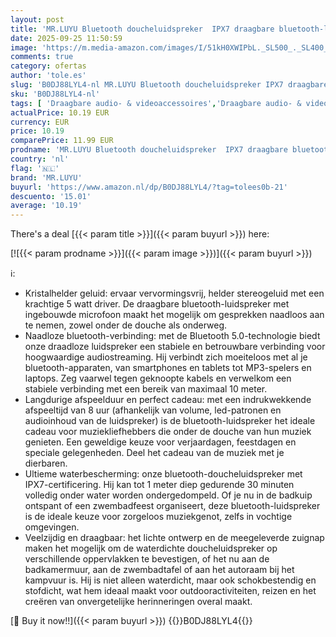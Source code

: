 ```yaml
---
layout: post
title: 'MR.LUYU Bluetooth doucheluidspreker  IPX7 draagbare bluetooth-luidspreker  waterdichte doucheluidspreker met zuignap  microfoon  draadloze luidspreker voor badkamer  strand  zwembad'
date: 2025-09-25 11:50:59
image: 'https://m.media-amazon.com/images/I/51kH0XWIPbL._SL500_._SL400_.jpg'
comments: true
category: ofertas
author: 'tole.es'
slug: 'B0DJ88LYL4-nl MR.LUYU Bluetooth doucheluidspreker IPX7 draagbare...'
sku: 'B0DJ88LYL4-nl'
tags: [ 'Draagbare audio- & videoaccessoires','Draagbare audio- & videoapparatuur','Draagbare bluetooth-luidsprekers','Draagbare luidsprekers & dokken','Elektronica','mr.luyu','🇳🇱', ]
actualPrice: 10.19 EUR
currency: EUR
price: 10.19
comparePrice: 11.99 EUR
prodname: 'MR.LUYU Bluetooth doucheluidspreker  IPX7 draagbare bluetooth-luidspreker  waterdichte doucheluidspreker met zuignap  microfoon  draadloze luidspreker voor badkamer  strand  zwembad'
country: 'nl'
flag: '🇳🇱'
brand: 'MR.LUYU'
buyurl: 'https://www.amazon.nl/dp/B0DJ88LYL4/?tag=tolees0b-21'
descuento: '15.01'
average: '10.19'
---
```


There's a deal [{{< param title >}}]({{< param buyurl >}})  here:

[![{{< param prodname >}}]({{< param image >}})]({{< param buyurl >}})

ℹ️:

- Kristalhelder geluid: ervaar vervormingsvrij, helder stereogeluid met een krachtige 5 watt driver. De draagbare bluetooth-luidspreker met ingebouwde microfoon maakt het mogelijk om gesprekken naadloos aan te nemen, zowel onder de douche als onderweg.
- Naadloze bluetooth-verbinding: met de Bluetooth 5.0-technologie biedt onze draadloze luidspreker een stabiele en betrouwbare verbinding voor hoogwaardige audiostreaming. Hij verbindt zich moeiteloos met al je bluetooth-apparaten, van smartphones en tablets tot MP3-spelers en laptops. Zeg vaarwel tegen geknoopte kabels en verwelkom een stabiele verbinding met een bereik van maximaal 10 meter.
- Langdurige afspeelduur en perfect cadeau: met een indrukwekkende afspeeltijd van 8 uur (afhankelijk van volume, led-patronen en audioinhoud van de luidspreker) is de bluetooth-luidspreker het ideale cadeau voor muziekliefhebbers die onder de douche van hun muziek genieten. Een geweldige keuze voor verjaardagen, feestdagen en speciale gelegenheden. Deel het cadeau van de muziek met je dierbaren.
- Ultieme waterbescherming: onze bluetooth-doucheluidspreker met IPX7-certificering. Hij kan tot 1 meter diep gedurende 30 minuten volledig onder water worden ondergedompeld. Of je nu in de badkuip ontspant of een zwembadfeest organiseert, deze bluetooth-luidspreker is de ideale keuze voor zorgeloos muziekgenot, zelfs in vochtige omgevingen.
- Veelzijdig en draagbaar: het lichte ontwerp en de meegeleverde zuignap maken het mogelijk om de waterdichte doucheluidspreker op verschillende oppervlakken te bevestigen, of het nu aan de badkamermuur, aan de zwembadtafel of aan het autoraam bij het kampvuur is. Hij is niet alleen waterdicht, maar ook schokbestendig en stofdicht, wat hem ideaal maakt voor outdooractiviteiten, reizen en het creëren van onvergetelijke herinneringen overal maakt.

[🛒 Buy it now!!]({{< param buyurl >}})
{{<world>}}B0DJ88LYL4{{</world>}}
